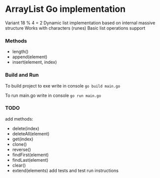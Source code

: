 # ArrayList Go implementation
Variant 18 % 4 = 2
Dynamic list implementation based on internal massive structure
Works with characters (runes)
Basic list operations support 

### Methods
- length()
- append(element)
- insert(element, index)

### Build and Run
To build project to exe write in console `go build main.go`

To run main.go write in console `go run main.go`

### TODO
add methods:
- delete(index)
- deleteAll(element)
- get(index)
- clone()
- reverse()
- findFirst(element) 
- findLast(element)
- clear()
- extend(elements)
add tests and test run instructions 
